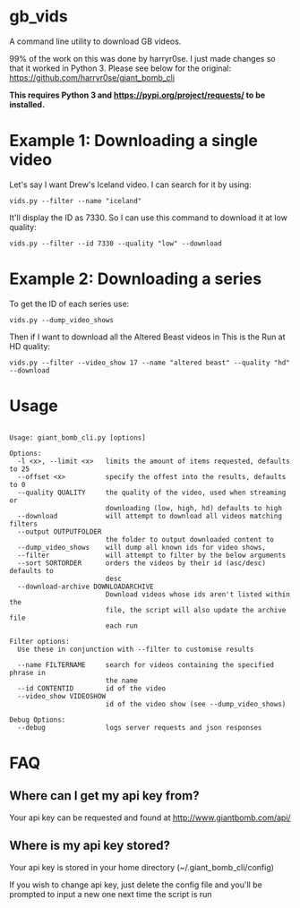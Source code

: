 # gb_vids
A command line utility to download GB videos.

99% of the work on this was done by harryr0se. I just made changes so that it worked in Python 3. Please see below for the original:
https://github.com/harryr0se/giant_bomb_cli

**This requires Python 3 and https://pypi.org/project/requests/ to be installed.**

# Example 1: Downloading a single video
Let's say I want Drew's Iceland video. I can search for it by using:
```
vids.py --filter --name "iceland"
```
It'll display the ID as 7330. So I can use this command to download it at low quality:
```
vids.py --filter --id 7330 --quality "low" --download
```

# Example 2: Downloading a series
To get the ID of each series use:
```
vids.py --dump_video_shows
```
Then if I want to download all the Altered Beast videos in This is the Run at HD quality:
```
vids.py --filter --video_show 17 --name "altered beast" --quality "hd" --download
```

# Usage
```

Usage: giant_bomb_cli.py [options]

Options:
  -l <x>, --limit <x>   limits the amount of items requested, defaults to 25
  --offset <x>          specify the offest into the results, defaults to 0
  --quality QUALITY     the quality of the video, used when streaming or
                        downloading (low, high, hd) defaults to high
  --download            will attempt to download all videos matching filters
  --output OUTPUTFOLDER
                        the folder to output downloaded content to
  --dump_video_shows    will dump all known ids for video shows,
  --filter              will attempt to filter by the below arguments
  --sort SORTORDER      orders the videos by their id (asc/desc) defaults to
                        desc
  --download-archive DOWNLOADARCHIVE
                        Download videos whose ids aren't listed within the
                        file, the script will also update the archive file
                        each run

Filter options:
  Use these in conjunction with --filter to customise results

  --name FILTERNAME     search for videos containing the specified phrase in
                        the name
  --id CONTENTID        id of the video
  --video_show VIDEOSHOW
                        id of the video show (see --dump_video_shows)

Debug Options:
  --debug               logs server requests and json responses
```

# FAQ

## Where can I get my api key from?
Your api key can be requested and found at http://www.giantbomb.com/api/

## Where is my api key stored?
Your api key is stored in your home directory (~/.giant_bomb_cli/config)

If you wish to change api key, just delete the config file and you'll be prompted to input a new one next time the script is run

